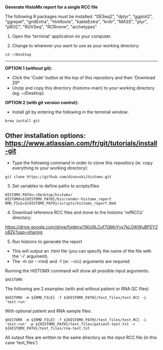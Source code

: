**Generate HistoMx report for a single RCC file**

The following R packages must be installed:
"DESeq2", "dplyr", "ggplot2", "ggrepel", "gridExtra", "htmltools", "kableExtra", "knitr", "MASS", "plyr", "pROC", "RUVSeq", "RCRnorm", "archetypes"

1. Open the 'terminal' application on your computer.

2. Change to wherever you want to use as your working directory:
```
cd ~/Desktop
```
------------------------------------------------
**OPTION 1 (without git):**
* Click the 'Code' button at the top of this repository and then 'Download ZIP'
* Unzip and copy this directory (histomx-main) to your working directory (eg. ~/Desktop)

**OPTION 2 (with git version control):**
* Install git by entering the following in the terminal window:
```
brew install git
```
Other installation options: https://www.atlassian.com/fr/git/tutorials/install-git
------------------------------------------------

* Type the following command in order to clone this repository (ie. copy everything to your working directory):
```
git clone https://github.com/dinovski/histomx.git
```

3. Set variables to define paths to scripts/files
```
HISTOMX_PATH=~/Desktop/histomx/
HISTOMX=${HISTOMX_PATH}/bin/render-histomx_report 
RMD_FILE=${HISTOMX_PATH}/scripts/histomx_report.Rmd
```

4. Download reference RCC files and move to the histomx 'refRCCs' directory:

https://drive.google.com/drive/folders/1Wzi9LCof7QMcYyx7kLOiKWuBFEY2o8Zk?usp=sharing


5. Run histomx to generate the report
* This will output an .html file (you can specify the name of the file with the '-i' argument).
* The -m (or --rmd) and -f (or --rcc) arguments are required

Running the HISTOMX command will show all possible input arguments:
```
$HISTOMX
```

The following are 2 examples (with and without patient or RNA QC files)
```
$HISTOMX -m ${RMD_FILE} -f ${HISTOMX_PATH}/test_files/test.RCC -i 'test-run'
```
With optional patient and RNA sample files:
```
$HISTOMX -m ${RMD_FILE} -f ${HISTOMX_PATH}/test_files/test.RCC -i 'test-run' -p ${HISTOMX_PATH}/test_files/patient-test.txt -r ${HISTOMX_PATH}/test_files/rna-test.txt
```
All output files are written to the same directory as the input RCC file (in this case 'test_files')
